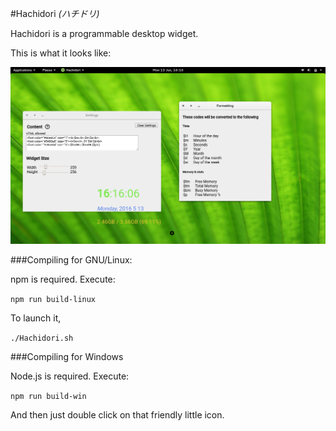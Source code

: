 #Hachidori *(ハチドリ)*

Hachidori is a programmable desktop widget.

This is what it looks like:

<img src="./images/scrot.png">

###Compiling for GNU/Linux:

npm is required. Execute:

`npm run build-linux`

To launch it,

`./Hachidori.sh`

###Compiling for Windows

Node.js is required. Execute:

`npm run build-win`

And then just double click on that friendly little icon.